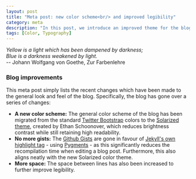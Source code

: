 ```yaml
---
layout: post
title: "Meta post: new color scheme<br/> and improved legibility"
category: meta
description: "In this post, we introduce an improved theme for the blog."
tags: [Color, Typography]
---
```


*Yellow is a light which has been dampened by darkness;*<br/>
*Blue is a darkness weakened by light.*<br/>
-- Johann Wolfgang von Goethe, Zur Farbenlehre

### Blog improvements

This meta post simply lists the recent changes which have been made to the
general look and feel of the blog. Specifically, the blog has gone over a series
of changes:

- **A new color scheme:** The general color scheme of the blog has been migrated
  from the standard [Twitter Bootstrap](http://getbootstrap.com/) colors to the
  [Solarized theme](http://ethanschoonover.com/solarized), created by Ethan
  Schoonover, which reduces brightness contrast while still retaining high
  readability.
- **No more gists:** The
  [Github Gists](https://help.github.com/articles/about-gists/) are gone in
  favour of
  [Jekyll's own highlight tag](https://jekyllrb.com/docs/templates/#code-snippet-highlighting) -
  using [Pygments](http://pygments.org/) - as this significantly reduces the
  recompilation time when editing a blog post. Furthermore, this also aligns
  neatly with the new Solarized color theme.
- **More space:** The space between lines has also been increased to further
  improve legibility.
